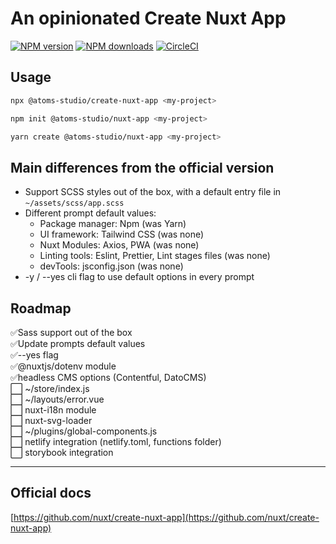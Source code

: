 # An opinionated Create Nuxt App

[![NPM version](https://img.shields.io/npm/v/@atoms-studio/create-nuxt-app.svg?style=flat)](https://npmjs.com/package/@atoms-studio/create-nuxt-app)
[![NPM downloads](https://img.shields.io/npm/dm/@atoms-studio/create-nuxt-app.svg?style=flat)](https://npmjs.com/package/@atoms-studio/create-nuxt-app)
[![CircleCI](https://img.shields.io/circleci/project/github/nuxt/create-nuxt-app/master.svg?style=flat)](https://circleci.com/gh/nuxt/create-nuxt-app/master)

## Usage

```bash
npx @atoms-studio/create-nuxt-app <my-project>
```

```bash
npm init @atoms-studio/nuxt-app <my-project>
```

```bash
yarn create @atoms-studio/nuxt-app <my-project>
```

## Main differences from the official version

* Support SCSS styles out of the box, with a default entry file in `~/assets/scss/app.scss`
* Different prompt default values:
    - Package manager: Npm (was Yarn)
    - UI framework: Tailwind CSS (was none)
    - Nuxt Modules: Axios, PWA (was none)
    - Linting tools: Eslint, Prettier, Lint stages files (was none)
    - devTools: jsconfig.json (was none)
* -y / --yes cli flag to use default options in every prompt

## Roadmap

✅Sass support out of the box<br>
✅Update prompts default values<br>
✅--yes flag<br>
✅@nuxtjs/dotenv module<br>
✅headless CMS options (Contentful, DatoCMS)<br>
⬜️ ~/store/index.js<br>
⬜️ ~/layouts/error.vue<br>
⬜️ nuxt-i18n module<br>
⬜️ nuxt-svg-loader<br>
⬜️ ~/plugins/global-components.js<br>
⬜️ netlify integration (netlify.toml, functions folder)<br>
⬜️ storybook integration<br>

---

## Official docs 
[https://github.com/nuxt/create-nuxt-app](https://github.com/nuxt/create-nuxt-app)
